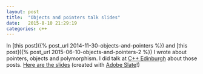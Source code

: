 ```yaml
---
layout: post
title:  "Objects and pointers talk slides"
date:   2015-8-10 21:29:19
categories: c++
---
```


In [this post]({% post_url 2014-11-30-objects-and-pointers %}) and [this post]({% post_url 2015-06-10-objects-and-pointers-2 %}) I wrote about pointers, objects and polymorphism. I did talk at [C++ Edinburgh](http://cppedinburgh.uk) about those posts. [Here are the slides](https://slate.adobe.com/a/REYAE) (created with [Adobe Slate](https://standout.adobe.com/slate/)!)
